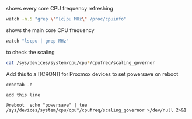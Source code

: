 shows every core CPU frequency refreshing

```bash
watch -n.5 "grep \"^[c]pu MHz\" /proc/cpuinfo"
```

shows the main core CPU frequency 
```bash
watch "lscpu | grep MHz"
```

to check the scaling
```bash
cat /sys/devices/system/cpu/cpu*/cpufreq/scaling_governor
```

Add this to a [[CRON]] for Proxmox devices to set powersave on reboot
```shell
crontab -e

add this line

@reboot  echo "powersave" | tee /sys/devices/system/cpu/cpu*/cpufreq/scaling_governor >/dev/null 2>&1
```